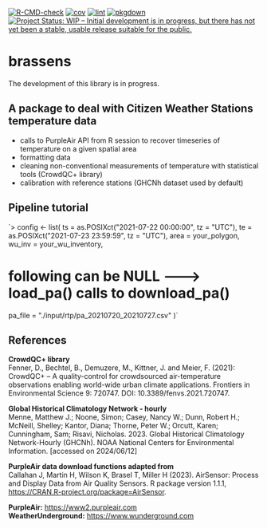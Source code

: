 [![R-CMD-check](https://github.com/NIEHS/brassens/actions/workflows/check-standard.yaml/badge.svg)](https://github.com/NIEHS/brassens/actions/workflows/check-standard.yaml)
[![cov](https://NIEHS.github.io/brassens/badges/coverage.svg)](https://github.com/NIEHS/brassens/actions)
[![lint](https://github.com/NIEHS/brassens/actions/workflows/lint.yaml/badge.svg)](https://github.com/NIEHS/brassens/actions/workflows/lint.yaml)
[![pkgdown](https://github.com/NIEHS/brassens/actions/workflows/pkgdown.yaml/badge.svg)](https://github.com/NIEHS/brassens/actions/workflows/pkgdown.yaml)
[![Project Status: WIP – Initial development is in progress, but there has not yet been a stable, usable release suitable for the public.](https://www.repostatus.org/badges/latest/wip.svg)](https://www.repostatus.org/#wip)

# brassens

The development of this library is in progress.

## A package to deal with Citizen Weather Stations temperature data

- calls to PurpleAir API from R session to recover timeseries of temperature on a given spatial area
- formatting data
- cleaning non-conventional measurements of temperature with statistical tools (CrowdQC+ library)
- calibration with reference stations (GHCNh dataset used by default)
 
## Pipeline tutorial

`> config <- list(
  ts = as.POSIXct("2021-07-22 00:00:00", tz = "UTC"),
  te = as.POSIXct("2021-07-23 23:59:59", tz = "UTC"),
  area = your_polygon,
  wu_inv = your_wu_inventory,
  # following can be NULL ---> load_pa() calls to download_pa()
  pa_file = "./input/rtp/pa_20210720_20210727.csv"
)`

## References

**CrowdQC+ library**  
Fenner, D., Bechtel, B., Demuzere, M., Kittner, J. and Meier, F. (2021): CrowdQC+ – A quality-control for crowdsourced air-temperature observations enabling world-wide urban climate applications. Frontiers in Environmental Science 9: 720747. DOI: 10.3389/fenvs.2021.720747.

**Global Historical Climatology Network - hourly**   
Menne, Matthew J.; Noone, Simon; Casey, Nancy W.; Dunn, Robert H.; McNeill, Shelley; Kantor, Diana; Thorne, Peter W.; Orcutt, Karen; Cunningham, Sam; Risavi, Nicholas. 2023. Global Historical Climatology Network-Hourly (GHCNh). NOAA National Centers for Environmental Information. [accessed on 2024/06/12]

**PurpleAir data download functions adapted from**   
Callahan J, Martin H, Wilson K, Brasel T, Miller H (2023). AirSensor: Process and Display Data from Air Quality Sensors. R package version 1.1.1, https://CRAN.R-project.org/package=AirSensor.

**PurpleAir:** https://www2.purpleair.com  
**WeatherUnderground:** https://www.wunderground.com
